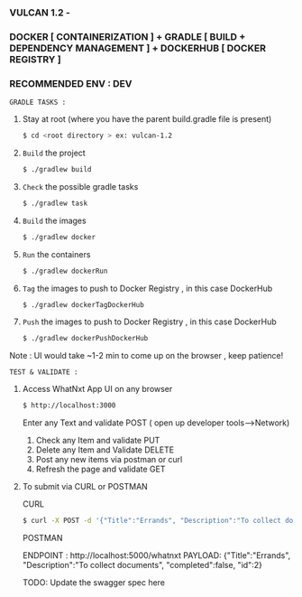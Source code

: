 
### VULCAN 1.2 - 
### DOCKER [ CONTAINERIZATION ] + GRADLE [ BUILD + DEPENDENCY MANAGEMENT ] + DOCKERHUB [ DOCKER REGISTRY ]
### RECOMMENDED ENV : DEV

`GRADLE TASKS :`

1. Stay at root (where you have the parent build.gradle file is present)
    ```bash
    $ cd <root directory > ex: vulcan-1.2
    ```    

2. `Build` the project 
    ```bash
    $ ./gradlew build 
    ```

3. `Check` the possible gradle tasks 
    ```bash
    $ ./gradlew task 
    ```

2. `Build` the images 
    ```bash
    $ ./gradlew docker 
    ```

3. `Run` the containers
    ```bash
    $ ./gradlew dockerRun 
    ```

4. `Tag` the images to push to Docker Registry , in this case DockerHub
    ```bash
    $ ./gradlew dockerTagDockerHub
    ```

5. `Push` the images to push to Docker Registry , in this case DockerHub
    ```bash
    $ ./gradlew dockerPushDockerHub
    ```


Note : UI would take ~1-2 min to come up on the browser , keep patience!

`TEST & VALIDATE :`


1. Access WhatNxt App UI on any browser

    ```bash
    $ http://localhost:3000
    ```    

    Enter any Text and validate POST ( open up developer tools-->Network) 

    1. Check any Item and validate PUT 
    2. Delete any Item and Validate DELETE
    3. Post any new items via postman or curl
    4. Refresh the page and validate GET 
    
2. To submit via CURL or POSTMAN

    CURL
    ```bash
    $ curl -X POST -d '{"Title":"Errands", "Description":"To collect documents", "completed":false, "id":2}' 'http://localhost:5000/whatnxt' -H 'Content-Type: application/json'
    ```  

    POSTMAN 

    ENDPOINT : http://localhost:5000/whatnxt
    PAYLOAD: 
        {"Title":"Errands", "Description":"To collect documents", "completed":false, "id":2}
    
    TODO: Update the swagger spec here 

